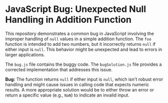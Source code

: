 # JavaScript Bug: Unexpected Null Handling in Addition Function

This repository demonstrates a common bug in JavaScript involving the improper handling of `null` values in a simple addition function.  The `foo` function is intended to add two numbers, but it incorrectly returns `null` if either input is `null`.  This behavior might be unexpected and lead to errors in larger applications.

The `bug.js` file contains the buggy code.  The `bugSolution.js` file provides a corrected implementation that addresses this issue.

**Bug:** The function returns `null` if either input is `null`, which isn't robust error handling and might cause issues in calling code that expects numeric results.  A more appropriate solution would be to either throw an error or return a specific value (e.g., `NaN`) to indicate an invalid input.